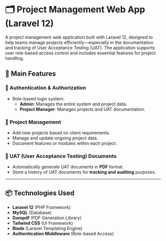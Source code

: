 # 🗂️ Project Management Web App (Laravel 12)

A project management web application built with Laravel 12, designed to help teams manage projects efficiently—especially in the documentation and tracking of User Acceptance Testing (UAT). The application supports user role-based access control and includes essential features for project handling.

## 🚀 Main Features

### 🔐 Authentication & Authorization
- Role-based login system:
  - **Admin**: Manages the entire system and project data.
  - **Project Manager**: Manages projects and UAT documentation.

### 📁 Project Management
- Add new projects based on client requirements.
- Manage and update ongoing project data.
- Document features or modules within each project.

### 🧾 UAT (User Acceptance Testing) Documents
- Automatically generate UAT documents in **PDF** format.
- Store a history of UAT documents for **tracking and auditing** purposes.

---

## 📦 Technologies Used

- **Laravel 12** (PHP Framework)
- **MySQL** (Database)
- **Dompdf** (PDF Generation Library)
- **Tailwind CSS** (UI Framework)
- **Blade** (Laravel Templating Engine)
- **Authentication Middleware** (Role-based Access)
